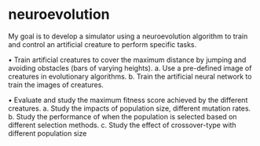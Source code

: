 # neuroevolution

My goal is to develop a simulator using a neuroevolution algorithm to 
train and control an artificial creature to perform specific tasks.

• Train artificial creatures to cover the maximum distance by jumping 
and avoiding obstacles (bars of varying heights). 
a. Use a pre-defined image of creatures in evolutionary algorithms.
b. Train the artificial neural network to train the images of creatures. 

• Evaluate and study the maximum fitness score achieved by the 
different creatures.
a. Study the impacts of population size, different mutation rates.
b. Study the performance of when the population is selected based on 
different selection methods.
c. Study the effect of crossover-type with different population size
